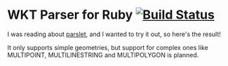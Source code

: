 # WKT Parser for Ruby [![Build Status](https://travis-ci.org/fermuch/WKTParser.svg)](https://travis-ci.org/fermuch/WKTParser)


I was reading about [parslet](http://kschiess.github.io/parslet/), and I wanted to try it out, so here's the result!

It only supports simple geometries, but support for complex ones like MULTIPOINT, MULTILINESTRING and MULTIPOLYGON is planned.